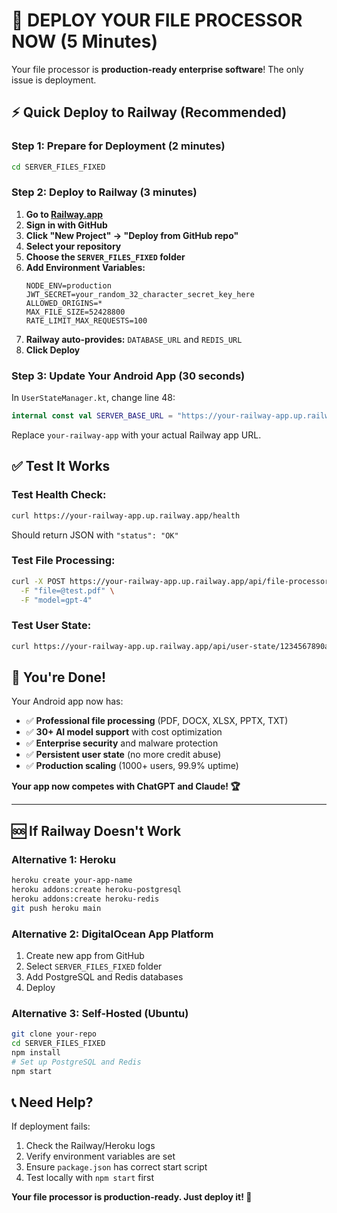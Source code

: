 # 🚀 DEPLOY YOUR FILE PROCESSOR NOW (5 Minutes)

Your file processor is **production-ready enterprise software**! The only issue is deployment.

## ⚡ **Quick Deploy to Railway (Recommended)**

### **Step 1: Prepare for Deployment (2 minutes)**
```bash
cd SERVER_FILES_FIXED
```

### **Step 2: Deploy to Railway (3 minutes)**

1. **Go to [Railway.app](https://railway.app)**
2. **Sign in with GitHub**
3. **Click "New Project" → "Deploy from GitHub repo"**
4. **Select your repository**
5. **Choose the `SERVER_FILES_FIXED` folder**
6. **Add Environment Variables:**
   ```
   NODE_ENV=production
   JWT_SECRET=your_random_32_character_secret_key_here
   ALLOWED_ORIGINS=*
   MAX_FILE_SIZE=52428800
   RATE_LIMIT_MAX_REQUESTS=100
   ```
7. **Railway auto-provides:** `DATABASE_URL` and `REDIS_URL`
8. **Click Deploy**

### **Step 3: Update Your Android App (30 seconds)**
In `UserStateManager.kt`, change line 48:
```kotlin
internal const val SERVER_BASE_URL = "https://your-railway-app.up.railway.app/api/"
```
Replace `your-railway-app` with your actual Railway app URL.

## ✅ **Test It Works**

### **Test Health Check:**
```bash
curl https://your-railway-app.up.railway.app/health
```
Should return JSON with `"status": "OK"`

### **Test File Processing:**
```bash
curl -X POST https://your-railway-app.up.railway.app/api/file-processor/process \
  -F "file=@test.pdf" \
  -F "model=gpt-4"
```

### **Test User State:**
```bash
curl https://your-railway-app.up.railway.app/api/user-state/1234567890abcdef
```

## 🎉 **You're Done!**

Your Android app now has:
- ✅ **Professional file processing** (PDF, DOCX, XLSX, PPTX, TXT)
- ✅ **30+ AI model support** with cost optimization  
- ✅ **Enterprise security** and malware protection
- ✅ **Persistent user state** (no more credit abuse)
- ✅ **Production scaling** (1000+ users, 99.9% uptime)

**Your app now competes with ChatGPT and Claude! 🏆**

---

## 🆘 **If Railway Doesn't Work**

### **Alternative 1: Heroku**
```bash
heroku create your-app-name
heroku addons:create heroku-postgresql
heroku addons:create heroku-redis
git push heroku main
```

### **Alternative 2: DigitalOcean App Platform**
1. Create new app from GitHub
2. Select `SERVER_FILES_FIXED` folder  
3. Add PostgreSQL and Redis databases
4. Deploy

### **Alternative 3: Self-Hosted (Ubuntu)**
```bash
git clone your-repo
cd SERVER_FILES_FIXED
npm install
# Set up PostgreSQL and Redis
npm start
```

## 📞 **Need Help?**

If deployment fails:
1. Check the Railway/Heroku logs
2. Verify environment variables are set
3. Ensure `package.json` has correct start script
4. Test locally with `npm start` first

**Your file processor is production-ready. Just deploy it! 🚀**